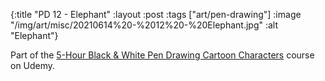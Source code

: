 {:title "PD 12 - Elephant"
 :layout :post
 :tags ["art/pen-drawing"]
 :image "/img/art/misc/20210614%20-%2012%20-%20Elephant.jpg"
 :alt "Elephant"}

Part of the [5-Hour Black & White Pen Drawing Cartoon Characters][5HBWPDCC]
course on Udemy.

[5HBWPDCC]: https://www.udemy.com/course/5-hour-black-and-white-pen-drawing-cartoon-characters/
